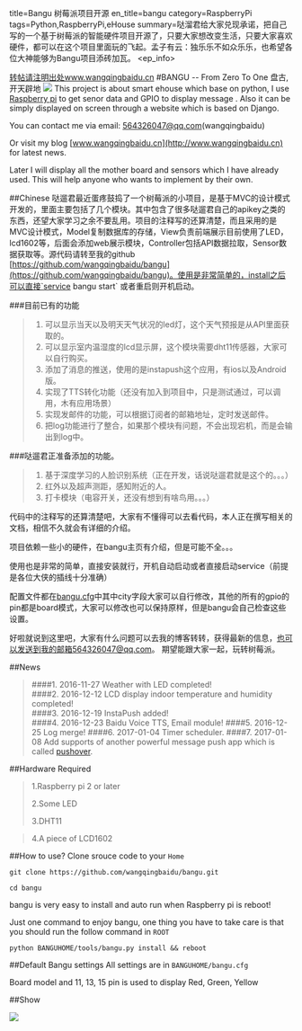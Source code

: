 title=Bangu 树莓派项目开源
en_title=bangu
category=RaspberryPi
tags=Python,RaspberryPi,eHouse
summary=哒溜君给大家兑现承诺，把自己写的一个基于树莓派的智能硬件项目开源了，只要大家想改变生活，只要大家喜欢硬件，都可以在这个项目里面玩的飞起。孟子有云：独乐乐不如众乐乐，也希望各位大神能够为Bangu项目添砖加瓦。
<ep_info>

[转帖请注明出处www.wangqingbaidu.cn](www.wangqingbaidu.cn)
#BANGU -- From Zero To One   盘古, 开天辟地
![](http://i.imgur.com/aFFeNV6.jpg)
This project is about smart ehouse which base on python, I use [Raspberry pi](https://www.raspberrypi.org/) to get senor data and GPIO to display message . Also it can be simply displayed on screen through a website which is based on Django.

You can contact me via email: 564326047@qq.com(wangqingbaidu) 

Or visit my blog  [www.wangqingbaidu.cn](http://www.wangqingbaidu.cn) for latest news.

Later I will display all the mother board and sensors which I have already used. This will help anyone who wants to implement by their own.

##Chinese
哒遛君最近蛋疼鼓捣了一个树莓派的小项目，是基于MVC的设计模式开发的，里面主要包括了几个模块。其中包含了很多哒遛君自己的apikey之类的东西，还望大家学习之余不要乱用。项目的注释写的还算清楚，而且采用的是MVC设计模式，Model复制数据库的存储，View负责前端展示目前使用了LED，lcd1602等，后面会添加web展示模块，Controller包括API数据拉取，Sensor数据获取等。源代码请转至我的github [https://github.com/wangqingbaidu/bangu](https://github.com/wangqingbaidu/bangu)。使用是非常简单的，install之后可以直接`service bangu start` 或者重启则开机启动。

###目前已有的功能
>1. 可以显示当天以及明天天气状况的led灯，这个天气预报是从API里面获取的。 
>2. 可以显示室内温湿度的lcd显示屏，这个模块需要dht11传感器，大家可以自行购买。 
>3. 添加了消息的推送，使用的是instapush这个应用，有ios以及Android版。 
>4. 实现了TTS转化功能（还没有加入到项目中，只是测试通过，可以调用，木有应用场景） 
>5. 实现发邮件的功能，可以根据订阅者的邮箱地址，定时发送邮件。 
>6. 把log功能进行了整合，如果那个模块有问题，不会出现宕机，而是会输出到log中。

###哒遛君正准备添加的功能。
>1. 基于深度学习的人脸识别系统（正在开发，话说哒遛君就是这个的。。。） 
>2. 红外以及超声测距，感知附近的人。 
>3. 打卡模块（电容开关，还没有想到有啥鸟用。。。）

代码中的注释写的还算清楚吧，大家有不懂得可以去看代码，本人正在撰写相关的文档，相信不久就会有详细的介绍。 

项目依赖一些小的硬件，在bangu主页有介绍，但是可能不全。。。
 
使用也是非常的简单，直接安装就行，开机自动启动或者直接启动service（前提是各位大侠的插线十分准确）

配置文件都在[bangu.cfg](https://github.com/wangqingbaidu/bangu/blob/master/bangu.cfg)中其中city字段大家可以自行修改，其他的所有的gpio的pin都是board模式，大家可以修改也可以保持原样，但是bangu会自己检查这些设置。

好啦就说到这里吧，大家有什么问题可以去我的博客转转，获得最新的信息，也可以发送到我的邮箱564326047@qq.com。
期望能跟大家一起，玩转树莓派。

##News
>####1. 2016-11-27 Weather with LED completed!                                                          
>####2. 2016-12-12 LCD display indoor temperature and humidity completed!          
>####3. 2016-12-19 InstaPush added!   
>####4. 2016-12-23 Baidu Voice TTS,  Email module!
>####5. 2016-12-25 Log merge!
>####6. 2017-01-04 Timer scheduler.
>####7. 2017-01-08 Add supports of another powerful message push app which is called [pushover](https://pushover.net/).

##Hardware Required
>1.Raspberry pi 2 or later
>
>2.Some LED
>
>3.DHT11

>4.A piece of LCD1602 

##How to use?
Clone srouce code to your `Home`

`git clone https://github.com/wangqingbaidu/bangu.git`

`cd bangu`

bangu is very easy to install and auto run when Raspberry pi is reboot!

Just one command to enjoy bangu, one thing you have to take care is that you should run the follow command in  `ROOT`

`python BANGUHOME/tools/bangu.py install && reboot`

##Default Bangu settings
All settings are in `BANGUHOME/bangu.cfg`

Board model and 11, 13, 15 pin is used to display Red, Green, Yellow

##Show

![](http://i.imgur.com/91Xp4hc.jpg)

